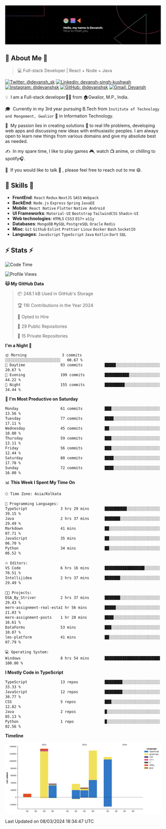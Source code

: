 ![Banner](./Devansh%20Singh%20Banner.png)

## 👋 About Me 👋

> 💻 Full-stack Developer | React + Node + Java

[![Twitter: @devansh_sk](https://img.shields.io/twitter/follow/devansh_sk?style=social)](https://twitter.com/devansh_sk)
[![Linkedin: devansh-singh-kushwah](https://img.shields.io/badge/-Devansh%20Singh%20Kushwah-blue?style=flat-square&logo=Linkedin&logoColor=white&link=https://www.linkedin.com/in/devanshsk/)](https://www.linkedin.com/in/devanshsk/)
[![Instagram: @devanshsk](https://img.shields.io/badge/-devanshsk-E4405F?style=flat-square&logo=instagram&logoColor=white)](https://instagram.com/devanshsk)
[![GitHub: @devanshsk](https://img.shields.io/github/followers/devanshsk?label=follow&style=social)](https://github.com/devanshsk)
[![Gmail: Devansh](https://img.shields.io/badge/Gmail-D14836?style=flat-square&logo=gmail&logoColor=white)](mailto:work.devanshsk@gmail.com)

💡 &nbsp;I am a Full-stack developer🧑‍💻 from 🏠Gwalior, M.P., India.

🎓 &nbsp;Currently in my 3rd year pursuing B.Tech from `Institute of Technology and Mangement, Gwalior` 🏫 in Information Technology.

🌱 &nbsp;My passion lies in creating solutions 🚩 to real life problems, developing web apps and discussing new ideas with enthusiastic peoples.
I am always open to learn new things from various domains and give my absolute best as needed.

✍️ &nbsp;In my spare time, I like to play games 🎮, watch 📺 anime, or chilling to spotify🎧.

💬 &nbsp;If you would like to talk 👋 , please feel free to reach out to me 😄.

##  🎉 Skills  🎉
- **FrontEnd**: `React` `Redux` `NextJS` `SASS` `Webpack`
- **BackEnd**: `Node.js` `Express` `Spring` `JavaEE`
- **Mobile**: `React Native` `Flutter` `Native Android`
- **UI Frameworks**: `Material-UI` `Bootstrap` `TailwindCSS` `Shadcn-UI`
- **Web technologies**: `HTML5` `CSS3` `ES7+` `a11y`
- **Databases**: `MongoDB` `MySQL` `PostgreSQL` `Oracle` `Redis`
- **Misc**: `Git` `Github` `Eslint` `Prettier` `Linux` `Docker` `Bash` `SocketIO`
- **Languages**: `JavaScript` `TypeScript` `Java` `Kotlin` `Dart` `SQL`

## ⚡ Stats ⚡
<!--START_SECTION:waka-->
![Code Time](http://img.shields.io/badge/Code%20Time-112%20hrs%203%20mins-blue)

![Profile Views](http://img.shields.io/badge/Profile%20Views-0-blue)

**🐱 My GitHub Data** 

> 📦 248.1 kB Used in GitHub's Storage 
 > 
> 🏆 116 Contributions in the Year 2024
 > 
> 💼 Opted to Hire
 > 
> 📜 29 Public Repositories 
 > 
> 🔑 15 Private Repositories 
 > 
**I'm a Night 🦉** 

```text
🌞 Morning                3 commits           ░░░░░░░░░░░░░░░░░░░░░░░░░   00.67 % 
🌆 Daytime                93 commits          █████░░░░░░░░░░░░░░░░░░░░   20.67 % 
🌃 Evening                199 commits         ███████████░░░░░░░░░░░░░░   44.22 % 
🌙 Night                  155 commits         █████████░░░░░░░░░░░░░░░░   34.44 % 
```
📅 **I'm Most Productive on Saturday** 

```text
Monday                   61 commits          ███░░░░░░░░░░░░░░░░░░░░░░   13.56 % 
Tuesday                  77 commits          ████░░░░░░░░░░░░░░░░░░░░░   17.11 % 
Wednesday                45 commits          ██░░░░░░░░░░░░░░░░░░░░░░░   10.00 % 
Thursday                 59 commits          ███░░░░░░░░░░░░░░░░░░░░░░   13.11 % 
Friday                   56 commits          ███░░░░░░░░░░░░░░░░░░░░░░   12.44 % 
Saturday                 80 commits          ████░░░░░░░░░░░░░░░░░░░░░   17.78 % 
Sunday                   72 commits          ████░░░░░░░░░░░░░░░░░░░░░   16.00 % 
```


📊 **This Week I Spent My Time On** 

```text
🕑︎ Time Zone: Asia/Kolkata

💬 Programming Languages: 
TypeScript               3 hrs 29 mins       ██████████░░░░░░░░░░░░░░░   39.15 % 
Java                     2 hrs 37 mins       ███████░░░░░░░░░░░░░░░░░░   29.49 % 
Markdown                 41 mins             ██░░░░░░░░░░░░░░░░░░░░░░░   07.71 % 
JavaScript               35 mins             ██░░░░░░░░░░░░░░░░░░░░░░░   06.70 % 
Python                   34 mins             ██░░░░░░░░░░░░░░░░░░░░░░░   06.52 % 

🔥 Editors: 
VS Code                  6 hrs 16 mins       ██████████████████░░░░░░░   70.51 % 
Intellijidea             2 hrs 37 mins       ███████░░░░░░░░░░░░░░░░░░   29.49 % 

🐱‍💻 Projects: 
DSA_By_Striver           2 hrs 37 mins       ███████░░░░░░░░░░░░░░░░░░   29.43 % 
mern-assignment-real-esta1 hr 56 mins        █████░░░░░░░░░░░░░░░░░░░░   21.83 % 
mern-assignment-posts    1 hr 28 mins        ████░░░░░░░░░░░░░░░░░░░░░   16.61 % 
DataForms                53 mins             ███░░░░░░░░░░░░░░░░░░░░░░   10.07 % 
lms-platform             41 mins             ██░░░░░░░░░░░░░░░░░░░░░░░   07.79 % 

💻 Operating System: 
Windows                  8 hrs 54 mins       █████████████████████████   100.00 % 
```

**I Mostly Code in TypeScript** 

```text
TypeScript               13 repos            ████████░░░░░░░░░░░░░░░░░   33.33 % 
JavaScript               12 repos            ████████░░░░░░░░░░░░░░░░░   30.77 % 
CSS                      5 repos             ███░░░░░░░░░░░░░░░░░░░░░░   12.82 % 
Java                     2 repos             █░░░░░░░░░░░░░░░░░░░░░░░░   05.13 % 
Python                   1 repo              █░░░░░░░░░░░░░░░░░░░░░░░░   02.56 % 
```



**Timeline**

![Lines of Code chart](https://raw.githubusercontent.com/DevanshSK/DevanshSK/main/assets/bar_graph.png)


 Last Updated on 08/03/2024 18:34:47 UTC
<!--END_SECTION:waka-->
